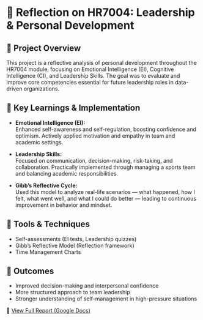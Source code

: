 # 💼 Reflection on HR7004: Leadership & Personal Development

## 📌 Project Overview
This project is a reflective analysis of personal development throughout the HR7004 module, focusing on Emotional Intelligence (EI), Cognitive Intelligence (CI), and Leadership Skills. The goal was to evaluate and improve core competencies essential for future leadership roles in data-driven organizations.

## 🧠 Key Learnings & Implementation

- **Emotional Intelligence (EI):**  
  Enhanced self-awareness and self-regulation, boosting confidence and optimism. Actively applied motivation and empathy in team and academic settings.

- **Leadership Skills:**  
  Focused on communication, decision-making, risk-taking, and collaboration. Practically implemented through managing a sports team and balancing academic responsibilities.

- **Gibb’s Reflective Cycle:**  
  Used this model to analyze real-life scenarios — what happened, how I felt, what went well, and what I could do better — leading to continuous improvement in behavior and mindset.

## 🔧 Tools & Techniques
- Self-assessments (EI tests, Leadership quizzes)
- Gibb’s Reflective Model (Reflection framework)
- Time Management Charts

## 🎯 Outcomes
- Improved decision-making and interpersonal confidence  
- More structured approach to team leadership  
- Stronger understanding of self-management in high-pressure situations  

📄 [View Full Report (Google Docs)](https://docs.google.com/document/d/1aj3igUYyoFwNpSyyGG6_edGE-u6ha7tm/edit?usp=sharing)
